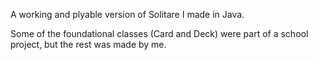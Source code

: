 A working and plyable version of Solitare I made in Java.

Some of the foundational classes (Card and Deck) were part of a school project, but the rest was made by me.
